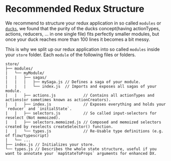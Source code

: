 # Recommended Redux Structure

We recommend to structure your redux application in so called `modules` or [`ducks`](https://github.com/erikras/ducks-modular-redux), we found that the purity of the ducks concept(having actionTypes, actions, reducers, ... in one single file) fits perfectly smaller modules, but once your duck reaches more than 100 lines it becomes a bit messy.

This is why we split up our redux application into so called `modules` inside your `store` folder. Each `module` of the following files or folders.

```
store/
├── modules/
|   └── myModule/
|   |   ├── sagas/
|   |   |   ├── mySaga.js // Defines a saga of your module.
|   |   |   └── index.js  // Imports and exposes all sagas of your module.
|   |   ├── actions.js            // Contains all actionTypes and actions(or sometimes known as actionCreators).
|   |   ├── index.js              // Exposes everything and holds your `reducer` and `initialState`.
|   |   ├── selectors.js          // So called input-selectors for reselect (Not memoized).
|   |   ├── selectors.memoized.js // Composed and memoized selectors created by reselects createSelector() function.
|   |   └── types.js              // Re-Usable type definitions (e.g. of flow/typescript)
|   └── ...
├── index.js // Initializes your store.
└── types.js // Describes the whole state structure, useful if you want to annotate your `mapStateToProps` arguments for enhanced DX.
```
